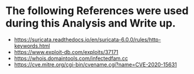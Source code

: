 # The following References were used during this Analysis and Write up.

- https://suricata.readthedocs.io/en/suricata-6.0.0/rules/http-keywords.html
- https://www.exploit-db.com/exploits/37171
- https://whois.domaintools.com/infectedfam.cc
- https://cve.mitre.org/cgi-bin/cvename.cgi?name=CVE-2020-15631